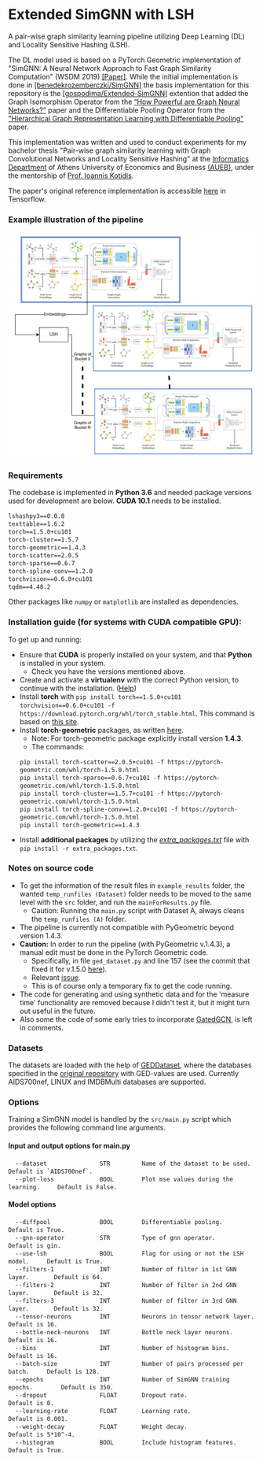 Extended SimGNN with LSH
============================================

A pair-wise graph similarity learning pipeline utilizing Deep Learning (DL) and Locality Sensitive Hashing (LSH). 

The DL model used is based on a PyTorch Geometric implementation of "SimGNN: A Neural Network Approach to Fast Graph Similarity Computation" (WSDM 2019) [[Paper]](http://web.cs.ucla.edu/~yzsun/papers/2019_WSDM_SimGNN.pdf). While the initial implementation is done in [[benedekrozemberczki/SimGNN]](https://github.com/benedekrozemberczki/SimGNN) the basis implementation for this repository is the [[gospodima/Extended-SimGNN]](https://github.com/gospodima/Extended-SimGNN) extention that added the Graph Isomorphism Operator from the [“How Powerful are Graph Neural Networks?”](https://arxiv.org/abs/1810.00826) paper and the Differentiable Pooling Operator from the ["Hierarchical Graph Representation Learning with Differentiable Pooling"](https://arxiv.org/abs/1806.08804) paper.

This implementation was written and used to conduct experiments for my bachelor thesis "Pair-wise graph similarity learning with Graph Convolutional Networks and Locality Sensitive Hashing" at the [Informatics Department](https://www.dept.aueb.gr/en/cs) of Athens University of Economics and Business [(AUEB)](https://www.aueb.gr/en), under the mentorship of [Prof. Ioannis Kotidis](https://www.aueb.gr/en/faculty_page/kotidis-ioannis). 

The paper's original reference implementation is accessible [here](https://github.com/yunshengb/SimGNN) in Tensorflow.

### Example illustration of the pipeline
<p align="center">
  <img width="800" src="images/simgnns+lsh.png">
</p>
<p align="justify">
  
### Requirements
The codebase is implemented in **Python 3.6** and needed package versions used for development are below. **CUDA 10.1** needs to be installed.
```
lshashpy3==0.0.8
texttable==1.6.2
torch==1.5.0+cu101
torch-cluster==1.5.7
torch-geometric==1.4.3
torch-scatter==2.0.5
torch-sparse==0.6.7
torch-spline-conv==1.2.0
torchvision==0.6.0+cu101
tqdm==4.48.2
```
Other packages like `numpy` or `matplotlib` are installed as dependencies.

### Installation guide (for systems with CUDA compatible GPU):
To get up and running:

- Ensure that **CUDA** is properly installed on your system, and that **Python** is installed in your system.
  - Check you have the versions mentioned above.
- Create and activate a **virtualenv** with the correct Python version, to continue with the installation. ([Help](https://www.youtube.com/watch?v=N5vscPTWKOk))
- Install **torch** with `pip install torch==1.5.0+cu101 torchvision==0.6.0+cu101 -f https://download.pytorch.org/whl/torch_stable.html`. This command is based on [this site](https://pytorch.org/get-started/previous-versions/#v150).
- Install **torch-geometric** packages, as written [here](https://pytorch-geometric.readthedocs.io/en/latest/notes/installation.html#installation-via-binaries).
    - Note: For torch-geometric package explicitly install version **1.4.3**.
    - The commands:
    ```
    pip install torch-scatter==2.0.5+cu101 -f https://pytorch-geometric.com/whl/torch-1.5.0.html
    pip install torch-sparse==0.6.7+cu101 -f https://pytorch-geometric.com/whl/torch-1.5.0.html
    pip install torch-cluster==1.5.7+cu101 -f https://pytorch-geometric.com/whl/torch-1.5.0.html
    pip install torch-spline-conv==1.2.0+cu101 -f https://pytorch-geometric.com/whl/torch-1.5.0.html
    pip install torch-geometric==1.4.3
    ```
- Install **additional packages** by utilizing the [_extra_packages.txt_](https://github.com/Chuhtra/Extended-SimGNN-with-LSH/blob/master/extra_packages.txt) file with `pip install -r extra_packages.txt`.

### Notes on source code
- To get the information of the result files in `example_results` folder, the wanted `temp_runfiles (Dataset)` folder needs to be moved to the same level with the `src` folder, and run the `mainForResults.py` file.
  - Caution: Running the `main.py` script with Dataset A, always cleans the `temp_runfiles (A)` folder.
- The pipeline is currently not compatible with PyGeometric beyond version 1.4.3.
- **Caution:** In order to run the pipeline (with PyGeometric v.1.4.3), a manual edit must be done in the PyTorch Geometric code.
    - Specifically, in file `ged_dataset.py` and line 157 (see the commit that fixed it for v.1.5.0 [here](https://github.com/rusty1s/pytorch_geometric/commit/9d01a7bc482a45b05a9d7fadc36d72b75e0766e5)).
    - Relevant [issue](https://github.com/rusty1s/pytorch_geometric/issues/1189).
    - This is of course only a temporary fix to get the code running. 
- The code for generating and using synthetic data and for the 'measure time' functionality are removed because I didn't test it, but it might turn out useful in the future.
- Also some the code of some early tries to incorporate [GatedGCN](https://arxiv.org/abs/1711.07553), is left in comments.

### Datasets
The datasets are loaded with the help of [GEDDataset](https://pytorch-geometric.readthedocs.io/en/latest/modules/datasets.html#torch_geometric.datasets.GEDDataset),
where the databases specified in the [original repository](https://github.com/yunshengb/SimGNN) with GED-values are used. 
Currently AIDS700nef, LINUX and IMDBMulti databases are supported.

### Options
Training a SimGNN model is handled by the `src/main.py` script which provides the following command line arguments.

#### Input and output options for main.py
```
  --dataset               STR         Name of the dataset to be used.          Default is `AIDS700nef`.
  --plot-loss             BOOL        Plot mse values during the learning.     Default is False.
```
#### Model options
```
  --diffpool              BOOL        Differentiable pooling.                  Default is True.
  --gnn-operator          STR         Type of gnn operator.                    Default is gin.
  --use-lsh               BOOL        Flag for using or not the LSH model.     Default is True.
  --filters-1             INT         Number of filter in 1st GNN layer.       Default is 64.
  --filters-2             INT         Number of filter in 2nd GNN layer.       Default is 32. 
  --filters-3             INT         Number of filter in 3rd GNN layer.       Default is 32.
  --tensor-neurons        INT         Neurons in tensor network layer.         Default is 16.
  --bottle-neck-neurons   INT         Bottle neck layer neurons.               Default is 16.
  --bins                  INT         Number of histogram bins.                Default is 16.
  --batch-size            INT         Number of pairs processed per batch.     Default is 128. 
  --epochs                INT         Number of SimGNN training epochs.        Default is 350.
  --dropout               FLOAT       Dropout rate.                            Default is 0.
  --learning-rate         FLOAT       Learning rate.                           Default is 0.001.
  --weight-decay          FLOAT       Weight decay.                            Default is 5*10^-4.
  --histogram             BOOL        Include histogram features.              Default is True.
```
